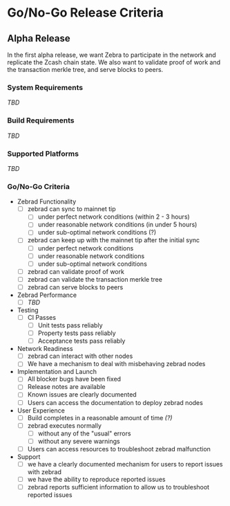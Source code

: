 # Go/No-Go Release Criteria

## Alpha Release

In the first alpha release, we want Zebra to participate in the network and replicate the Zcash chain state. We also want to validate proof of work and the transaction merkle tree, and serve blocks to peers.

### System Requirements

_TBD_

### Build Requirements

_TBD_

### Supported Platforms

_TBD_

### Go/No-Go Criteria

- Zebrad Functionality
    - [ ] zebrad can sync to mainnet tip
        - [ ] under perfect network conditions (within 2 - 3 hours)
        - [ ] under reasonable network conditions (in under 5 hours)
        - [ ] under sub-optimal network conditions (?)
    - [ ] zebrad can keep up with the mainnet tip after the initial sync
        - [ ] under perfect network conditions
        - [ ] under reasonable network conditions
        - [ ] under sub-optimal network conditions
    - [ ] zebrad can validate proof of work
    - [ ] zebrad can validate the transaction merkle tree
    - [ ] zebrad can serve blocks to peers
- Zebrad Performance
    - [ ] _TBD_
- Testing
    - [ ] CI Passes
        - [ ] Unit tests pass reliably
        - [ ] Property tests pass reliably
        - [ ] Acceptance tests pass reliably
- Network Readiness
    - [ ] zebrad can interact with other nodes
    - [ ] We have a mechanism to deal with misbehaving zebrad nodes
- Implementation and Launch
    - [ ] All blocker bugs have been fixed
    - [ ] Release notes are available
    - [ ] Known issues are clearly documented
    - [ ] Users can access the documentation to deploy zebrad nodes
- User Experience
    - [ ] Build completes in a reasonable amount of time _(?)_
    - [ ] zebrad executes normally
        - [ ] without any of the "usual" errors
        - [ ] without any severe warnings
    - [ ] Users can access resources to troubleshoot zebrad malfunction
- Support
    - [ ] we have a clearly documented mechanism for users to report issues with zebrad
    - [ ] we have the ability to reproduce reported issues
    - [ ] zebrad reports sufficient information to allow us to troubleshoot reported issues
